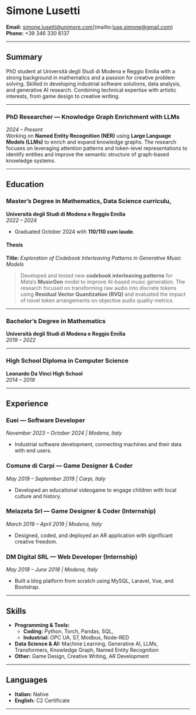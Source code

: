# Simone Lusetti

**Email:** simone.lusetti@unimore.com](mailto:luse.simone@gmail.com)  
**Phone:** +39 346 330 6137  

---

## Summary

PhD student at Università degli Studi di Modena e Reggio Emilia with a strong background in mathematics and a passion for creative problem solving. Skilled in developing industrial software solutions, data analysis, and generative AI research. Combining technical expertise with artistic interests, from game design to creative writing.

---
### PhD Researcher — Knowledge Graph Enrichment with LLMs

_2024 – Present_  
Working on **Named Entity Recognition (NER)** using **Large Language Models (LLMs)** to enrich and expand knowledge graphs. The research focuses on leveraging attention patterns and token-level representations to identify entities and improve the semantic structure of graph-based knowledge systems.

--- 
## Education

### Master’s Degree in Mathematics, Data Science curriculu,
**Università degli Studi di Modena e Reggio Emilia**  
*2022 – 2024*  
- Graduated October 2024 with **110/110 cum laude**.  
#### Thesis
**Title:** *Exploration of Codebook Interleaving Patterns in Generative Music Models*  

> Developed and tested new **codebook interleaving patterns** for Meta’s **MusicGen** model to improve AI-based music generation. The research focused on transforming raw audio into discrete tokens using **Residual Vector Quantization (RVQ)** and evaluated the impact of novel token arrangements on objective audio quality metrics.

---

### Bachelor’s Degree in Mathematics  
**Università degli Studi di Modena e Reggio Emilia**  
*2019 – 2022*

---

### High School Diploma in Computer Science  
**Leonardo Da Vinci High School**  
*2014 – 2019*

---

## Experience

### Euei — Software Developer  
*November 2023 – October 2024 | Modena, Italy*  
- Industrial software development, connecting machines and their data with end users.  

### Comune di Carpi — Game Designer & Coder  
*May 2019 – September 2019 | Carpi, Italy*  
- Developed an educational videogame to engage children with local culture and history.  

### Melazeta Srl — Game Designer & Coder (Internship)  
*March 2019 – April 2019 | Modena, Italy*  
- Designed, coded, and deployed an AR application with significant creative freedom.

### DM Digital SRL — Web Developer (Internship)  
*May 2018 – June 2018 | Modena, Italy*  
- Built a blog platform from scratch using MySQL, Laravel, Vue, and Bootstrap.

---

## Skills

- **Programming & Tools:** 
	- **Coding:** Python, Torch, Pandas, SQL,
	- **Industrial:** OPC UA, S7, Modbus, Node-RED
- **Data Science & AI:** Machine Learning, Generative AI, LLMs, Transformers, Knowledge Graph, Named Entity Recognition
- **Other:** Game Design, Creative Writing, AR Development

---

## Languages

- **Italian:** Native  
- **English:** C2 Certificate 

---

